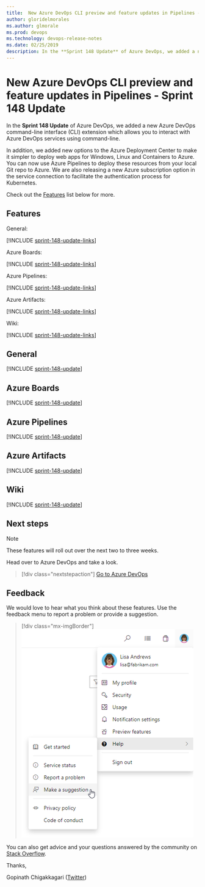 ```yaml
---
title:  New Azure DevOps CLI preview and feature updates in Pipelines - Sprint 148 Update
author: gloridelmorales
ms.author: glmorale
ms.prod: devops
ms.technology: devops-release-notes
ms.date: 02/25/2019
description: In the **Sprint 148 Update** of Azure DevOps, we added a new Azure DevOps command-line interface (CLI) extension which allows you to interact with Azure DevOps services using command-line - Sprint 148 Update.
---
```


# New Azure DevOps CLI preview and feature updates in Pipelines - Sprint 148 Update

In the **Sprint 148 Update** of Azure DevOps, we added a new Azure DevOps command-line interface (CLI) extension which allows you to interact with Azure DevOps services using command-line.

In addition, we added new options to the Azure Deployment Center to make it simpler to deploy web apps for Windows, Linux and Containers to Azure. You can now use Azure Pipelines to deploy these resources from your local Git repo to Azure. We are also releasing a new Azure subscription option in the service connection to facilitate the authentication process for Kubernetes.

Check out the [Features](#features) list below for more.

## Features

General:

[!INCLUDE [sprint-148-update-links](_shared/general/sprint-148-update-links.md)]

Azure Boards:

[!INCLUDE [sprint-148-update-links](_shared/boards/sprint-148-update-links.md)]

Azure Pipelines:

[!INCLUDE [sprint-148-update-links](_shared/pipelines/sprint-148-update-links.md)]

Azure Artifacts:

[!INCLUDE [sprint-148-update-links](_shared/artifacts/sprint-148-update-links.md)]

Wiki:

[!INCLUDE [sprint-148-update-links](_shared/wiki/sprint-148-update-links.md)]

## General

[!INCLUDE [sprint-148-update](_shared/general/sprint-148-update.md)]

## Azure Boards

[!INCLUDE [sprint-148-update](_shared/boards/sprint-148-update.md)]

## Azure Pipelines

[!INCLUDE [sprint-148-update](_shared/pipelines/sprint-148-update.md)]

## Azure Artifacts

[!INCLUDE [sprint-148-update](_shared/artifacts/sprint-148-update.md)]

## Wiki

[!INCLUDE [sprint-148-update](_shared/wiki/sprint-148-update.md)]

## Next steps

> [!NOTE]
> These features will roll out over the next two to three weeks.

Head over to Azure DevOps and take a look.

> [!div class="nextstepaction"]
> [Go to Azure DevOps](http://go.microsoft.com/fwlink/?LinkId=307137&campaign=o~msft~docs~product-vsts~release-notes)

## Feedback

We would love to hear what you think about these features. Use the feedback menu to report a problem or provide a suggestion.

> [!div class="mx-imgBorder"]
> ![Make a suggestion](../_img/help-make-a-suggestion.png)

You can also get advice and your questions answered by the community on [Stack Overflow](https://stackoverflow.com/questions/tagged/azure-devops).

Thanks,

Gopinath Chigakkagari ([Twitter](https://twitter.com/gopinach))